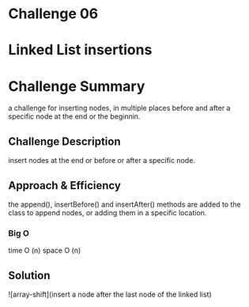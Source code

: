 # Challenge 06

# Linked List insertions 

# Challenge Summary
a challenge for inserting nodes, in multiple places before and after a specific node at the end or the beginnin.

## Challenge Description
insert nodes at the end or before or after a specific node.

## Approach & Efficiency
the append(), insertBefore() and insertAfter() methods are added to the class to append nodes, or adding them in a specific location. 

### Big O
time O (n)
space O (n)

## Solution
![array-shift](insert a node after the last node of the linked list)
